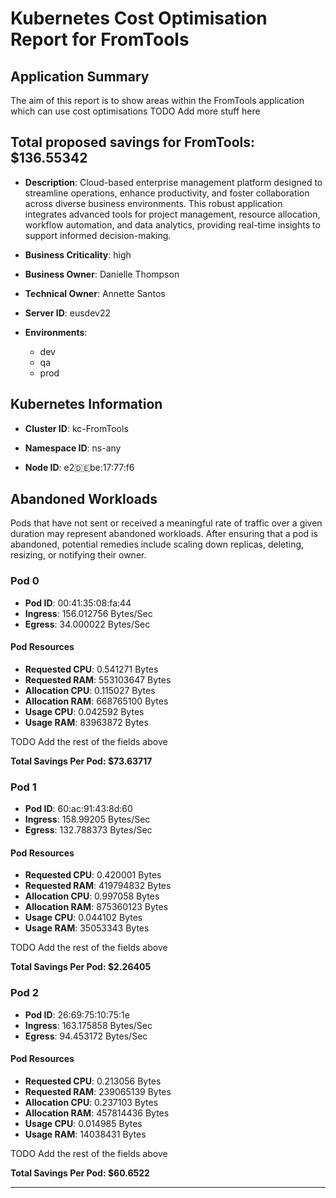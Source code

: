 # Kubernetes Cost Optimisation Report for FromTools

## Application Summary

The aim of this report is to show areas within the FromTools application which can use cost optimisations 
 TODO Add more stuff here

## Total proposed savings for FromTools: $136.55342

- **Description**: Cloud-based enterprise management platform designed to streamline operations, enhance productivity, and foster collaboration across diverse business environments. This robust application integrates advanced tools for project management, resource allocation, workflow automation, and data analytics, providing real-time insights to support informed decision-making.

- **Business Criticality**: high

- **Business Owner**: Danielle Thompson

- **Technical Owner**: Annette Santos

- **Server ID**: eusdev22

- **Environments**: 
	 - dev
	- qa
	- prod

## Kubernetes Information
- **Cluster ID**: kc-FromTools

- **Namespace ID**: ns-any

- **Node ID**: e2:de:be:17:77:f6

## Abandoned Workloads
Pods that have not sent or received a meaningful rate of traffic over a given duration may represent abandoned workloads. After ensuring that a pod is abandoned, potential remedies include scaling down replicas, deleting, resizing, or notifying their owner.

### Pod 0
- **Pod ID**: 00:41:35:08:fa:44
- **Ingress**: 156.012756 Bytes/Sec
- **Egress**: 34.000022 Bytes/Sec
#### Pod Resources
- **Requested CPU**: 0.541271 Bytes
- **Requested RAM**: 553103647 Bytes
- **Allocation CPU**: 0.115027 Bytes
- **Allocation RAM**: 668765100 Bytes
- **Usage CPU**: 0.042592 Bytes
- **Usage RAM**: 83963872 Bytes




 TODO Add the rest of the fields above


**Total Savings Per Pod: $73.63717**

### Pod 1
- **Pod ID**: 60:ac:91:43:8d:60
- **Ingress**: 158.99205 Bytes/Sec
- **Egress**: 132.788373 Bytes/Sec
#### Pod Resources
- **Requested CPU**: 0.420001 Bytes
- **Requested RAM**: 419794832 Bytes
- **Allocation CPU**: 0.997058 Bytes
- **Allocation RAM**: 875360123 Bytes
- **Usage CPU**: 0.044102 Bytes
- **Usage RAM**: 35053343 Bytes




 TODO Add the rest of the fields above


**Total Savings Per Pod: $2.26405**

### Pod 2
- **Pod ID**: 26:69:75:10:75:1e
- **Ingress**: 163.175858 Bytes/Sec
- **Egress**: 94.453172 Bytes/Sec
#### Pod Resources
- **Requested CPU**: 0.213056 Bytes
- **Requested RAM**: 239065139 Bytes
- **Allocation CPU**: 0.237103 Bytes
- **Allocation RAM**: 457814436 Bytes
- **Usage CPU**: 0.014985 Bytes
- **Usage RAM**: 14038431 Bytes




 TODO Add the rest of the fields above


**Total Savings Per Pod: $60.6522**


---
